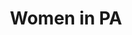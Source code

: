 ---
pid: RS275
title: Women in PA
location_transcription: Rittenhouse Square
zipcode: CT06820
outside_phl: Darien CT
neighborhood: 
age: '53'
age_range: 50-59
instagram: 
image_file_name: RS_275.jpg
proposal_transcription: |-
  Im unsure what goes on top of the pedestals??

  Billie Holiday
topic: Figure,Music,Philadelphia,Women
topic_summary: 0, 0, 0, 0
type: Sculpture Statue
keywords_other: 
credit: C. Morsill
image_labels: 
twitter: 
facebook: 
permalink: "/monuments/rs275/"
layout: item-page
---